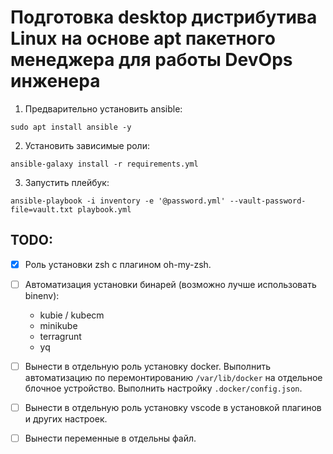# Подготовка desktop дистрибутива Linux на основе apt пакетного менеджера для работы DevOps инженера

1. Предварительно установить ansible:
```
sudo apt install ansible -y
```
2. Установить зависимые роли:
```
ansible-galaxy install -r requirements.yml
```
3. Запустить плейбук:
```
ansible-playbook -i inventory -e '@password.yml' --vault-password-file=vault.txt playbook.yml
```

## TODO:

- [x] Роль установки zsh с плагином oh-my-zsh.

- [ ] Автоматизация установки бинарей (возможно лучше использовать binenv):
  - kubie / kubecm
  - minikube
  - terragrunt
  - yq

- [ ] Вынести в отдельную роль установку docker. Выполнить автоматизацию по перемонтированию `/var/lib/docker` на отдельное блочное устройство. Выполнить настройку `.docker/config.json`.

- [ ] Вынести в отдельную роль установку vscode в установкой плагинов и других настроек.

- [ ] Вынести переменные в отдельны файл.